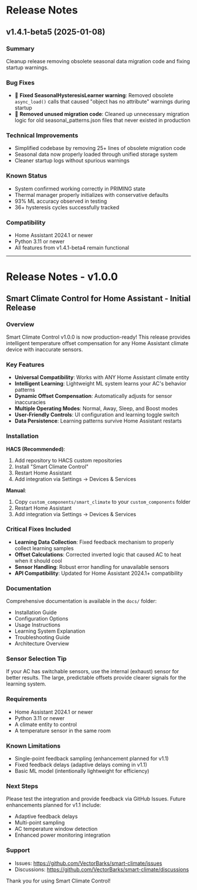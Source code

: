 # Release Notes

## v1.4.1-beta5 (2025-01-08)

### Summary
Cleanup release removing obsolete seasonal data migration code and fixing startup warnings.

### Bug Fixes
- 🐛 **Fixed SeasonalHysteresisLearner warning**: Removed obsolete `async_load()` calls that caused "object has no attribute" warnings during startup
- 🧹 **Removed unused migration code**: Cleaned up unnecessary migration logic for old seasonal_patterns.json files that never existed in production

### Technical Improvements  
- Simplified codebase by removing 25+ lines of obsolete migration code
- Seasonal data now properly loaded through unified storage system
- Cleaner startup logs without spurious warnings

### Known Status
- System confirmed working correctly in PRIMING state
- Thermal manager properly initializes with conservative defaults
- 93% ML accuracy observed in testing
- 36+ hysteresis cycles successfully tracked

### Compatibility
- Home Assistant 2024.1 or newer
- Python 3.11 or newer
- All features from v1.4.1-beta4 remain functional

---

# Release Notes - v1.0.0

## Smart Climate Control for Home Assistant - Initial Release

### Overview

Smart Climate Control v1.0.0 is now production-ready! This release provides intelligent temperature offset compensation for any Home Assistant climate device with inaccurate sensors.

### Key Features

- **Universal Compatibility**: Works with ANY Home Assistant climate entity
- **Intelligent Learning**: Lightweight ML system learns your AC's behavior patterns
- **Dynamic Offset Compensation**: Automatically adjusts for sensor inaccuracies
- **Multiple Operating Modes**: Normal, Away, Sleep, and Boost modes
- **User-Friendly Controls**: UI configuration and learning toggle switch
- **Data Persistence**: Learning patterns survive Home Assistant restarts

### Installation

**HACS (Recommended)**:
1. Add repository to HACS custom repositories
2. Install "Smart Climate Control"
3. Restart Home Assistant
4. Add integration via Settings → Devices & Services

**Manual**:
1. Copy `custom_components/smart_climate` to your `custom_components` folder
2. Restart Home Assistant
3. Add integration via Settings → Devices & Services

### Critical Fixes Included

- **Learning Data Collection**: Fixed feedback mechanism to properly collect learning samples
- **Offset Calculations**: Corrected inverted logic that caused AC to heat when it should cool
- **Sensor Handling**: Robust error handling for unavailable sensors
- **API Compatibility**: Updated for Home Assistant 2024.1+ compatibility

### Documentation

Comprehensive documentation is available in the `docs/` folder:
- Installation Guide
- Configuration Options
- Usage Instructions
- Learning System Explanation
- Troubleshooting Guide
- Architecture Overview

### Sensor Selection Tip

If your AC has switchable sensors, use the internal (exhaust) sensor for better results. The large, predictable offsets provide clearer signals for the learning system.

### Requirements

- Home Assistant 2024.1 or newer
- Python 3.11 or newer
- A climate entity to control
- A temperature sensor in the same room

### Known Limitations

- Single-point feedback sampling (enhancement planned for v1.1)
- Fixed feedback delays (adaptive delays coming in v1.1)
- Basic ML model (intentionally lightweight for efficiency)

### Next Steps

Please test the integration and provide feedback via GitHub Issues. Future enhancements planned for v1.1 include:
- Adaptive feedback delays
- Multi-point sampling
- AC temperature window detection
- Enhanced power monitoring integration

### Support

- Issues: https://github.com/VectorBarks/smart-climate/issues
- Discussions: https://github.com/VectorBarks/smart-climate/discussions

Thank you for using Smart Climate Control!